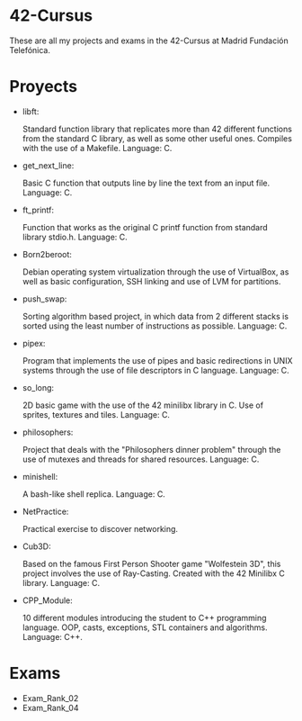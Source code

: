 # 42-Cursus
These are all my projects and exams in the 42-Cursus at Madrid Fundación Telefónica.

# Proyects

- libft:

  Standard function library that replicates more than 42 different functions from the standard C library, as well as some other useful ones. Compiles with the use of a Makefile. Language: C.
- get_next_line:

  Basic C function that outputs line by line the text from an input file. Language: C.
- ft_printf:

  Function that works as the original C printf function from standard library stdio.h. Language: C.
- Born2beroot:

  Debian operating system virtualization through the use of VirtualBox, as well as basic configuration, SSH linking and use of LVM for partitions.
- push_swap:

  Sorting algorithm based project, in which data from 2 different stacks is sorted using the least number of instructions as possible. Language: C.
- pipex:

  Program that implements the use of pipes and basic redirections in UNIX systems through the use of file descriptors in C language. Language: C.
- so_long:

  2D basic game with the use of the 42 minilibx library in C. Use of sprites, textures and tiles. Language: C.
- philosophers:

  Project that deals with the "Philosophers dinner problem" through the use of mutexes and threads for shared resources. Language: C.
- minishell:

  A bash-like shell replica. Language: C.
- NetPractice:

  Practical exercise to discover networking.
- Cub3D:

  Based on the famous First Person Shooter game "Wolfestein 3D", this project involves the use of Ray-Casting. Created with the 42 Minilibx C library. Language: C.
- CPP_Module:

  10 different modules introducing the student to C++ programming language. OOP, casts, exceptions, STL containers and algorithms. Language: C++.

# Exams

- Exam_Rank_02
- Exam_Rank_04
